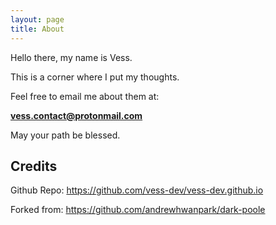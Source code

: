 ```yaml
---
layout: page
title: About
---
```


Hello there, my name is Vess.

This is a corner where I put my thoughts.

Feel free to email me about them at:

<strong>vess.contact@protonmail.com</strong>

May your path be blessed.

## Credits

Github Repo: https://github.com/vess-dev/vess-dev.github.io

Forked from: https://github.com/andrewhwanpark/dark-poole